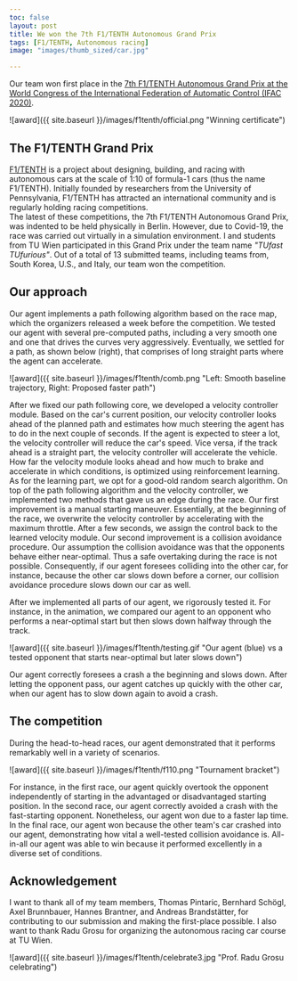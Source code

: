 ```yaml
---
toc: false
layout: post
title: We won the 7th F1/TENTH Autonomous Grand Prix
tags: [F1/TENTH, Autonomous racing]
image: "images/thumb_sized/car.jpg"

---
```


Our team won first place in the [7th F1/TENTH Autonomous Grand Prix at the World Congress of the International Federation of Automatic Control (IFAC 2020)](https://ifac2020.f1tenth.org/).

![award]({{ site.baseurl }}/images/f1tenth/official.png "Winning certificate")

## The F1/TENTH Grand Prix

[F1/TENTH](https://f1tenth.org/) is a project about designing, building, and racing with autonomous cars at the scale of 1:10 of formula-1 cars (thus the name F1/TENTH). Initially founded by researchers from the University of Pennsylvania, F1/TENTH has attracted an international community and is regularly holding racing competitions.   
The latest of these competitions, the 7th F1/TENTH Autonomous Grand Prix, was indented to be held physically in Berlin. However, due to Covid-19, the race was carried out virtually in a simulation environment. 
I and students from TU Wien participated in this Grand Prix under the team name *"TUfast TUfurious"*. Out of a total of 13 submitted teams, including teams from, South Korea, U.S., and Italy, our team won the competition.

## Our approach

Our agent implements a path following algorithm based on the race map, which the organizers released a week before the competition. We tested our agent with several pre-computed paths, including a very smooth one and one that drives the curves very aggressively. Eventually, we settled for a path, as shown below (right), that comprises of long straight parts where the agent can accelerate.

![award]({{ site.baseurl }}/images/f1tenth/comb.png "Left: Smooth baseline trajectory, Right: Proposed faster path")

After we fixed our path following core, we developed a velocity controller module. Based on the car's current position, our velocity controller looks ahead of the planned path and estimates how much steering the agent has to do in the next couple of seconds. If the agent is expected to steer a lot, the velocity controller will reduce the car's speed. Vice versa, if the track ahead is a straight part, the velocity controller will accelerate the vehicle. How far the velocity module looks ahead and how much to brake and accelerate in which conditions, is optimized using reinforcement learning.
As for the learning part, we opt for a good-old random search algorithm.
On top of the path following algorithm and the velocity controller, we implemented two methods that gave us an edge during the race.
Our first improvement is a manual starting maneuver. Essentially, at the beginning of the race, we overwrite the velocity controller by accelerating with the maximum throttle. After a few seconds, we assign the control back to the learned velocity module.
Our second improvement is a collision avoidance procedure. Our assumption the collision avoidance was that the opponents behave either near-optimal. Thus a safe overtaking during the race is not possible. Consequently, if our agent foresees colliding into the other car, for instance, because the other car slows down before a corner, our collision avoidance procedure slows down our car as well.

After we implemented all parts of our agent, we rigorously tested it.
For instance, in the animation, we compared our agent to an opponent who performs a near-optimal start but then slows down halfway through the track.

![award]({{ site.baseurl }}/images/f1tenth/testing.gif "Our agent (blue) vs a tested opponent that starts near-optimal but later slows down")

Our agent correctly foresees a crash a the beginning and slows down. After letting the opponent pass, our agent catches up quickly with the other car, when our agent has to slow down again to avoid a crash. 

## The competition
During the head-to-head races, our agent demonstrated that it performs remarkably well in a variety of scenarios.

![award]({{ site.baseurl }}/images/f1tenth/f110.png "Tournament bracket")

For instance, in the first race, our agent quickly overtook the opponent independently of starting in the advantaged or disadvantaged starting position.
In the second race, our agent correctly avoided a crash with the fast-starting opponent. Nonetheless, our agent won due to a faster lap time.
In the final race, our agent won because the other team's car crashed into our agent, demonstrating how vital a well-tested collision avoidance is.
All-in-all our agent was able to win because it performed excellently in a diverse set of conditions.

## Acknowledgement

I want to thank all of my team members, Thomas Pintaric, Bernhard Schögl, Axel Brunnbauer, Hannes Brantner, and Andreas Brandstätter, for contributing to our submission and making the first-place possible. I also want to thank Radu Grosu for organizing the autonomous racing car course at TU Wien.

![award]({{ site.baseurl }}/images/f1tenth/celebrate3.jpg "Prof. Radu Grosu celebrating")